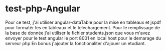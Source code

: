 # test-php-Angular
Pour ce test, j'ai utiliser angular-dataTable pour la mise en tableaux et jspdf pour formatér les en tableaux et le telechargement.
Pour le remplissage de la base de donnée j'ai utiliser le fichier students.json que vous m'avez envoyer pour le test angular
le port 8001 en local host pour le demarage du serveur php
En bonus j'ajouter la fonctionaliter d'ajouer un etudiant.

